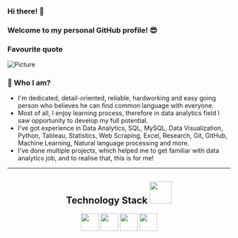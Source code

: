 ### Hi there! 👋
### Welcome to my personal GitHub profile! :sunglasses:

### Favourite quote
![Picture](https://i.ibb.co/XDNrzqN/done-is-better-than-perfect.png)



### 🌱  Who I am? 
- I'm dedicated, detail-oriented, reliable, hardworking and easy going person who believes he can find common language with everyone.
- Most of all, I enjoy learning process, therefore in data analytics field I saw opportunity to develop my full potential.
- I’ve got experience in Data Analytics, SQL, MySQL, Data Visualization, Python, Tableau, Statistics, Web Scraping, Excel, Research, Git, GitHub, Machine Learning, Natural language processing and more.
- I've done multiple projects, which helped me to get familiar with data analytics job, and to realise that, this is for me!
__________________________________________
<h2 align="center">Technology Stack <img src="https://media.giphy.com/media/iDaCeaKrHhUI1I8e2b/giphy.gif" width="50"></h2>

<p align="center">
<img height="40" src="https://img.shields.io/badge/-Python-3776AB?logo=python&logoColor=white&style=flat"/> <img height="40" src="https://img.shields.io/badge/-Jupyter-F37626?logo=jupyter&logoColor=white&style=flat"/> <img height="40" src="https://img.shields.io/badge/-MySQL-4479A1?logo=mysql&logoColor=white&style=flat"/> <img height="40" src="https://img.shields.io/badge/-Tableau-315F85?logo=tableau&logoColor=white&style=flat"/>
</p>
